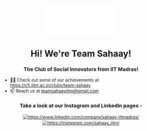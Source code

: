 <div align="center"><img src="SahaayWhite.png" height=100></div>
<h1 align="center">Hi! We're Team Sahaay!</h1>
<h3 align="center">The Club of Social Innovators from IIT Madras!</h3>

<ul>
  <li>👨‍💻 Check out some of our achievements at <a href="https://cfi.iitm.ac.in/clubs/team-sahaay">https://cfi.iitm.ac.in/clubs/team-sahaay</a></li>
  <li>📫 Reach us at <a href="mailto:teamsahaayiitm@gmail.com">teamsahaayiitm@gmail.com</a></li>
</ul>

<h3 align="center">Take a look at our Instagram and LinkedIn pages -</h3>
<p align="center">
<a href="https://linkedin.com/in/https://www.linkedin.com/company/sahaay-iitmadras/" target="blank"><img align="center" src="https://raw.githubusercontent.com/rahuldkjain/github-profile-readme-generator/master/src/images/icons/Social/linked-in-alt.svg" alt="https://www.linkedin.com/company/sahaay-iitmadras/" height="30" width="40" /></a>
<a href="https://instagram.com/https://instagram.com/sahaay_iitm/" target="blank"><img align="center" src="https://raw.githubusercontent.com/rahuldkjain/github-profile-readme-generator/master/src/images/icons/Social/instagram.svg" alt="https://instagram.com/sahaay_iitm/" height="30" width="40" /></a>
</p>
